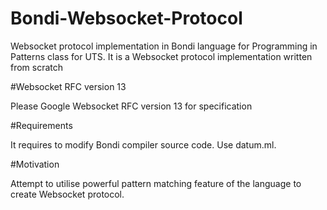 # Bondi-Websocket-Protocol
Websocket protocol implementation in Bondi language for Programming in Patterns class for UTS.
It is a Websocket protocol implementation written from scratch

#Websocket RFC version 13

Please Google Websocket RFC version 13 for specification

#Requirements

It requires to modify Bondi compiler source code. Use datum.ml.

#Motivation

Attempt to utilise powerful pattern matching feature of the language to create Websocket protocol.